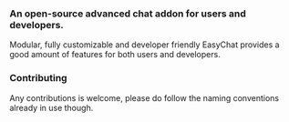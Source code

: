 ### An open-source advanced chat addon for users and developers.
Modular, fully customizable and developer friendly EasyChat provides a good amount of features for both users and developers.

### Contributing
Any contributions is welcome, please do follow the naming conventions already in use though. 
